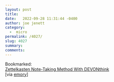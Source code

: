 ```yaml
---
layout: post
title:  
date:   2022-09-28 11:31:44 -0400
author: joe jenett
category:
  -  micro
permalink: /4027/
slug: 4027
summary:
comments: 
---
```

<p>
Bookmarked:<br> <a title="by Stefan Imhoff" href="https://www.stefanimhoff.de/zettelkasten-note-taking-devonthink/">Zettelkasten Note-Taking Method With DEVONthink</a>
<br>[via <a title="emory" href="https://pinboard.in/u:emory/">emory</a>]
</p>

<a style="display:none;" href="https://brid.gy/publish/twitter"><small>(cross-posted to twitter)</small></a>
<data class="p-bridgy-omit-link" value="false"></data>